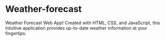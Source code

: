 # Weather-forecast
Weather Forecast Web App! Created with HTML, CSS, and JavaScript, this intuitive application provides up-to-date weather information at your fingertips. 
